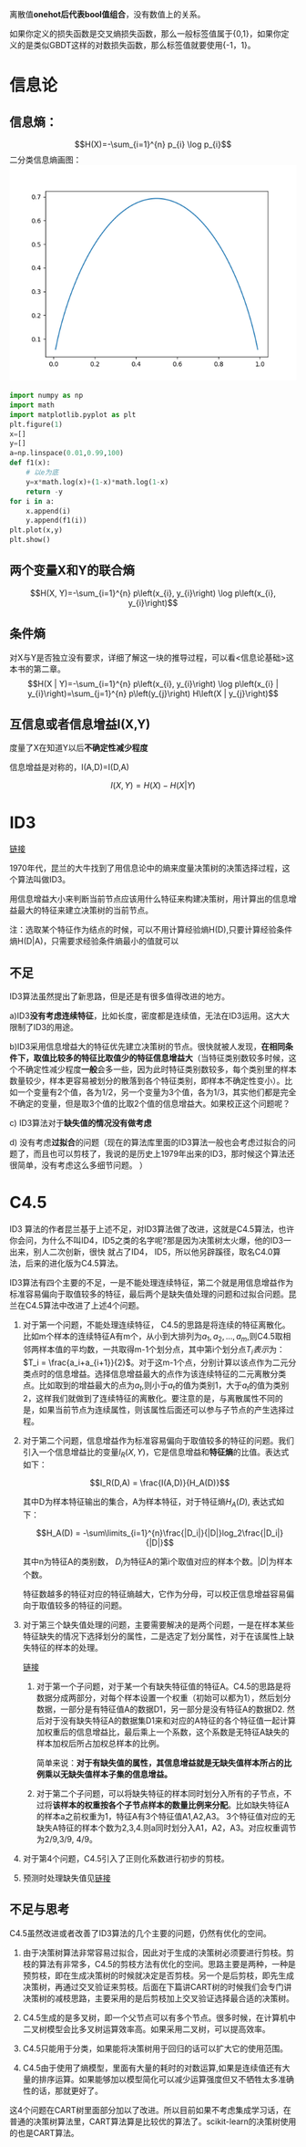 离散值**onehot后代表bool值组合**，没有数值上的关系。

如果你定义的损失函数是交叉熵损失函数，那么一般标签值属于{0,1}，如果你定义的是类似GBDT这样的对数损失函数，那么标签值就要使用{-1，1}。

# 信息论
## 信息熵：
$$H(X)=-\sum_{i=1}^{n} p_{i} \log p_{i}$$
二分类信息熵画图：
![](../pic/entropy_of_X.png)
```python
import numpy as np
import math
import matplotlib.pyplot as plt
plt.figure(1)
x=[]
y=[]
a=np.linspace(0.01,0.99,100)
def f1(x):
    # 以e为底
    y=x*math.log(x)+(1-x)*math.log(1-x)
    return -y
for i in a:
    x.append(i)
    y.append(f1(i))
plt.plot(x,y)
plt.show()
```
## 两个变量X和Y的联合熵
$$H(X, Y)=-\sum_{i=1}^{n} p\left(x_{i}, y_{i}\right) \log p\left(x_{i}, y_{i}\right)$$

## 条件熵
对X与Y是否独立没有要求，详细了解这一块的推导过程，可以看<信息论基础>这本书的第二章。 
$$H(X | Y)=-\sum_{i=1}^{n} p\left(x_{i}, y_{i}\right) \log p\left(x_{i} | y_{i}\right)=\sum_{j=1}^{n} p\left(y_{j}\right) H\left(X | y_{j}\right)$$

## 互信息或者信息增益I(X,Y)
度量了X在知道Y以后**不确定性减少程度**

信息增益是对称的，I(A,D)=I(D,A)

$$I(X,Y)=H(X)-H(X|Y)$$

# ID3
[链接](https://www.cnblogs.com/pinard/p/6050306.html)

1970年代，昆兰的大牛找到了用信息论中的熵来度量决策树的决策选择过程，这个算法叫做ID3。

用信息增益大小来判断当前节点应该用什么特征来构建决策树，用计算出的信息增益最大的特征来建立决策树的当前节点。

注：选取某个特征作为结点的时候，可以不用计算经验熵H(D),只要计算经验条件熵H(D|A)，只需要求经验条件熵最小的值就可以

## 不足

ID3算法虽然提出了新思路，但是还是有很多值得改进的地方。　　

a)ID3**没有考虑连续特征**，比如长度，密度都是连续值，无法在ID3运用。这大大限制了ID3的用途。

b)ID3采用信息增益大的特征优先建立决策树的节点。很快就被人发现，**在相同条件下，取值比较多的特征比取值少的特征信息增益大**（当特征类别数较多时候，这个不确定性减少程度**一般**会多一些，因为此时特征类别数较多，每个类别里的样本数量较少，样本更容易被划分的散落到各个特征类别，即样本不确定性变小）。比如一个变量有2个值，各为1/2，另一个变量为3个值，各为1/3，其实他们都是完全不确定的变量，但是取3个值的比取2个值的信息增益大。如果校正这个问题呢？

c) ID3算法对于**缺失值的情况没有做考虑**

d) 没有考虑**过拟合**的问题（现在的算法库里面的ID3算法一般也会考虑过拟合的问题了，而且也可以剪枝了，我说的是历史上1979年出来的ID3，那时候这个算法还很简单，没有考虑这么多细节问题。 ）

# C4.5
ID3 算法的作者昆兰基于上述不足，对ID3算法做了改进，这就是C4.5算法，也许你会问，为什么不叫ID4，ID5之类的名字呢?那是因为决策树太火爆，他的ID3一出来，别人二次创新，很快 就占了ID4， ID5，所以他另辟蹊径，取名C4.0算法，后来的进化版为C4.5算法。

ID3算法有四个主要的不足，一是不能处理连续特征，第二个就是用信息增益作为标准容易偏向于取值较多的特征，最后两个是缺失值处理的问题和过拟合问题。昆兰在C4.5算法中改进了上述4个问题。

1. 对于第一个问题，不能处理连续特征， C4.5的思路是将连续的特征离散化。比如m个样本的连续特征A有m个，从小到大排列为${a_1,a_2,...,a_m}$,则C4.5取相邻两样本值的平均数，一共取得m-1个划分点，其中第i个划分点$T_i表示$为：$T_i = \frac{a_i+a_{i+1}}{2}$。对于这m-1个点，分别计算以该点作为二元分类点时的信息增益。选择信息增益最大的点作为该连续特征的二元离散分类点。比如取到的增益最大的点为$a_t$,则小于$a_t$的值为类别1，大于$a_t$的值为类别2，这样我们就做到了连续特征的离散化。要注意的是，与离散属性不同的是，如果当前节点为连续属性，则该属性后面还可以参与子节点的产生选择过程。

2. 对于第二个问题，信息增益作为标准容易偏向于取值较多的特征的问题。我们引入一个信息增益比的变量$I_R(X,Y)$，它是信息增益和**特征熵**的比值。表达式如下：

   $$I_R(D,A) = \frac{I(A,D)}{H_A(D)}$$

   其中D为样本特征输出的集合，A为样本特征，对于特征熵$H_A(D)$, 表达式如下：

   $$H_A(D) = -\sum\limits_{i=1}^{n}\frac{|D_i|}{|D|}log_2\frac{|D_i|}{|D|}$$

   其中n为特征A的类别数， $D_i$为特征A的第i个取值对应的样本个数。$|D|$为样本个数。

   特征数越多的特征对应的特征熵越大，它作为分母，可以校正信息增益容易偏向于取值较多的特征的问题。

3. 对于第三个缺失值处理的问题，主要需要解决的是两个问题，一是在样本某些特征缺失的情况下选择划分的属性，二是选定了划分属性，对于在该属性上缺失特征的样本的处理。
   
   [链接](https://blog.csdn.net/leaf_zizi/article/details/83503167)

   1. 对于第一个子问题，对于某一个有缺失特征值的特征A。C4.5的思路是将数据分成两部分，对每个样本设置一个权重（初始可以都为1），然后划分数据，一部分是有特征值A的数据D1，另一部分是没有特征A的数据D2. 然后对于没有缺失特征A的数据集D1来和对应的A特征的各个特征值一起计算加权重后的信息增益比，最后乘上一个系数，这个系数是无特征A缺失的样本加权后所占加权总样本的比例。
   
      简单来说：**对于有缺失值的属性，其信息增益就是无缺失值样本所占的比例乘以无缺失值样本子集的信息增益。**

   2. 对于第二个子问题，可以将缺失特征的样本同时划分入所有的子节点，不过将**该样本的权重按各个子节点样本的数量比例来分配**。比如缺失特征A的样本a之前权重为1，特征A有3个特征值A1,A2,A3。 3个特征值对应的无缺失A特征的样本个数为2,3,4.则a同时划分入A1，A2，A3。对应权重调节为2/9,3/9, 4/9。

4. 对于第4个问题，C4.5引入了正则化系数进行初步的剪枝。
   
5. 预测时处理缺失值见[链接](https://blog.csdn.net/leaf_zizi/article/details/83503167)

## 不足与思考

C4.5虽然改进或者改善了ID3算法的几个主要的问题，仍然有优化的空间。

1) 由于决策树算法非常容易过拟合，因此对于生成的决策树必须要进行剪枝。剪枝的算法有非常多，C4.5的剪枝方法有优化的空间。思路主要是两种，一种是预剪枝，即在生成决策树的时候就决定是否剪枝。另一个是后剪枝，即先生成决策树，再通过交叉验证来剪枝。后面在下篇讲CART树的时候我们会专门讲决策树的减枝思路，主要采用的是后剪枝加上交叉验证选择最合适的决策树。

2) C4.5生成的是多叉树，即一个父节点可以有多个节点。很多时候，在计算机中二叉树模型会比多叉树运算效率高。如果采用二叉树，可以提高效率。

3) C4.5只能用于分类，如果能将决策树用于回归的话可以扩大它的使用范围。

4) C4.5由于使用了熵模型，里面有大量的耗时的对数运算,如果是连续值还有大量的排序运算。如果能够加以模型简化可以减少运算强度但又不牺牲太多准确性的话，那就更好了。

这4个问题在CART树里面部分加以了改进。所以目前如果不考虑集成学习话，在普通的决策树算法里，CART算法算是比较优的算法了。scikit-learn的决策树使用的也是CART算法。